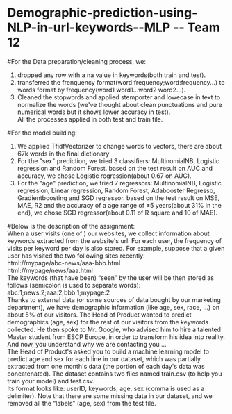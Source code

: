 # Demographic-prediction-using-NLP-in-url-keywords--MLP -- Team 12  
#For the Data preparation/cleaning process, we:  
1. dropped any row with a na value in keywords(both train and test).   
2. transferred the frenquency format(word:frequency;word:frequency...) to words format by frequency(word1 word1...word2 word2...).  
3. Cleaned the stopwords and applied stemporter and lowecase in text to normalize the words (we've thought about clean punctuations and pure numerical words but it shows lower accuracy in test).  
All the processes applied in both test and train file.
  
#For the model building:  
1. We applied TfidfVectorizer to change words to vectors, there are about 67k words in the final dictionary
2. For the "sex" prediction, we tried 3 classifiers: MultinomialNB, Logistic regression and Random Forest. based on the test result on AUC and accuracy, we chose Logistic regression(about 0.67 on AUC).  
3. For the "age" prediction, we tried 7 regressors: MultinomialNB, Logistic regression, Linear regression, Random Forest, Adabooster Regresso, Gradientboosting and SGD regressor. based on the test result on MSE, MAE, R2 and the accuracy of a age range of ±5 years(about 31% in the end), we chose SGD regressor(about 0.11 of R square and 10 of MAE).  
  
#Below is the description of the assignment:  
When a user visits (one of ) our websites, we collect information about keywords extracted from the website's url. For each user, the frequency of visits per keyword per day is also stored. For example, suppose that a given user has visited the two following sites recently:  
html://mypage/abc-news/aaa-bbb.html   
html://mypage/news/aaa.html   
The keywords (that have been) “seen” by the user will be then stored as follows (semicolon is used to separate words):   abc:1;news:2;aaa:2;bbb:1;mypage:2   
Thanks to external data (or some sources of data bought by our marketing department), we have demographic information (like age, sex, race, ...) on about 5% of our visitors. The Head of Product wanted to predict demographics (age, sex) for the rest of our visitors from the keywords collected. He then spoke to Mr. Google, who advised him to hire a talented Master student from ESCP Europe, in order to transform his idea into reality. And now, you understand why we are contacting you ...   
The Head of Product's asked you to build a machine learning model to predict age and sex for each line in our dataset, which was partially extracted from one month's data (the portion of each day's data was concatenated). The dataset contains two files named train.csv (to help you train your model) and test.csv.   
Its format looks like: userID, keywords, age, sex (comma is used as a delimiter). Note that there are some missing data in our dataset, and we removed all the “labels” (age, sex) from the test file.  
